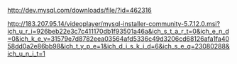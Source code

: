 http://dev.mysql.com/downloads/file/?id=462316

http://183.207.95.14/videoplayer/mysql-installer-community-5.7.12.0.msi?ich_u_r_i=926beb22e3c7c411170db1f93501a46a&ich_s_t_a_r_t=0&ich_e_n_d=0&ich_k_e_y=31579e7d8782eea03564afd5336c49d3206cd68126afa1fa4058dd0a2e86bb98&ich_t_y_p_e=1&ich_d_i_s_k_i_d=6&ich_s_e_q=23080288&ich_u_n_i_t=1